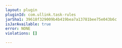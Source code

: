 ```yaml
---
layout: plugin
pluginId: com.ullink.task-rules
jarSha1: 39618f329009b4b419bea7a13781bee75e043b6c
isJarAvailable: true
error: NONE
violations: []

---
```


